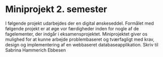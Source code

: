# Miniprojekt 2. semester
I følgende projekt udarbejdes der en digital ønskeseddel. Formålet med følgende projekt er at øge vor færdigheder inden for nogle af de fagelementer, der indgår i eksamensprojektet. Miniprojektet giver os mulighed for at kunne arbejde problembaseret og tværfagligt med krav, design og implementering af en webbaseret databaseapplikation.
Skriv til Sabrina Hammerich Ebbesen
